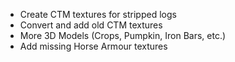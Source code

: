 - Create CTM textures for stripped logs
- Convert and add old CTM textures
- More 3D Models (Crops, Pumpkin, Iron Bars, etc.)
- Add missing Horse Armour textures
